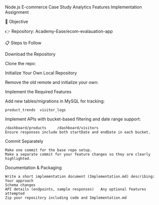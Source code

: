 Node.js E-commerce Case Study
Analytics Features Implementation Assignment


🎯 Objective



👉  Repository: Academy-Ease/ecom-evalauation-app


📋 Steps to Follow


Download the Repository

Clone the repo:


Initialize Your Own Local Repository

Remove the old remote and initialize your own:


Implement the Required Features

Add new tables/migrations in MySQL for tracking:

	product_trends 	visitor_logs
Implement APIs with bucket-based filtering and date range support:

	/dashboard/products 	/dashboard/visitors
	Ensure responses include both startDate and endDate in each bucket.


Commit Separately

	Make one commit for the base repo setup.
	Make a separate commit for your feature changes so they are clearly highlighted.


Documentation & Packaging

	Write a short implementation document (Implementation.md) describing: 	Your approach
	Schema changes
	API details (endpoints, sample responses) 	Any optional features attempted
	Zip your repository including code and Implementation.md

